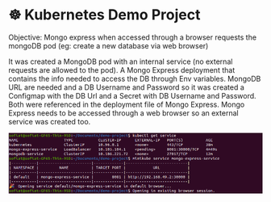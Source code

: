 # ☸️ Kubernetes Demo Project

Objective: Mongo express when accessed through a browser requests the mongoDB pod (eg: create a new database via web browser)

It was created a MongoDB pod with an internal service (no external requests are allowed to the pod).
A Mongo Express deployment that contains the info needed to access the DB through Env variables.
MongoDB URL are needed and a DB Username and Password so it was created a Configmap with the DB Url and a Secret with DB Username and Password. Both were referenced in the deployment file of Mongo Express.
Mongo Express needs to be accessed through a web browser so an external service was created too.

![final step](/last-step.png)
